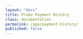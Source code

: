 ```yaml
---
layout: "docs"
title: Probo Payment History
class: documentation
permalink: /app/payment-history/
published: false
---
```


